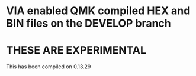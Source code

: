 # VIA enabled QMK compiled HEX and BIN files on the DEVELOP branch

# THESE ARE EXPERIMENTAL 

 This has been compiled on 0.13.29
